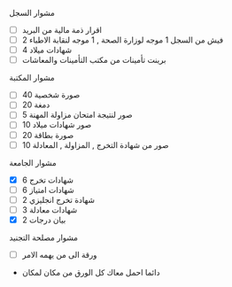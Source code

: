 مشوار السجل 
- [ ] اقرار ذمة مالية من البريد 
- [ ] 2 فيش من السجل 1 موجه لوزارة الصحة , 1 موجه لنقابة الاطباء 
- [ ] 4 شهادات ميلاد 
- [ ] برينت تأمينات من مكتب التأمينات والمعاشات 

مشوار المكتبة 
- [ ] 40 صورة شخصية 
- [ ] 20 دمغة 
- [ ] 5 صور لنتيجة امتحان مزاولة المهنة 
- [ ] 10 صور شهادات ميلاد 
- [ ] 20 صورة بطاقة 
- [ ] 10 صور من شهادة التخرج , المزاولة , المعادلة 

مشوار الجامعة 
- [x] 6 شهادات تخرج
- [ ] 6 شهادات امتياز 
- [ ] 2 شهادة تخرج انجليزي
- [ ] 3 شهادات معادلة 
- [x] 2 بيان درجات 

مشوار مصلحة التجنيد 
- [ ] ورقة الى من يهمه الامر 


- دائما احمل معاك كل الورق من مكان لمكان 